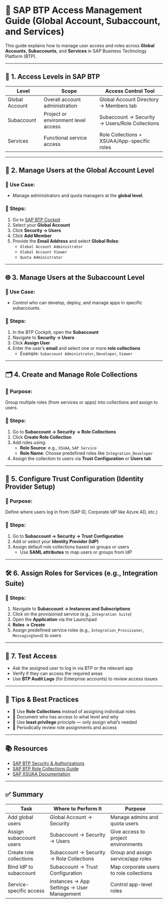 # 🔐 SAP BTP Access Management Guide (Global Account, Subaccount, and Services)

This guide explains how to manage user access and roles across **Global Accounts**, **Subaccounts**, and **Services** in SAP Business Technology Platform (BTP).

---

## 📁 1. Access Levels in SAP BTP

| Level            | Scope                              | Access Control Tool                        |
|------------------|-------------------------------------|---------------------------------------------|
| Global Account   | Overall account administration      | Global Account Directory → Members tab      |
| Subaccount       | Project or environment level access | Subaccount → Security → Users/Role Collections |
| Services         | Functional service access           | Role Collections + XSUAA/App-specific roles |

---

## 👤 2. Manage Users at the Global Account Level

### 🔸 Use Case:
- Manage administrators and quota managers at the **global level**.

### 🧭 Steps:
1. Go to [SAP BTP Cockpit](https://account.hana.ondemand.com)
2. Select your **Global Account**
3. Click **Security → Users**
4. Click **Add Member**
5. Provide the **Email Address** and select **Global Roles**:
   - `Global Account Administrator`
   - `Global Account Viewer`
   - `Quota Administrator`

---

## 🌐 3. Manage Users at the Subaccount Level

### 🔸 Use Case:
- Control who can develop, deploy, and manage apps in specific subaccounts.

### 🧭 Steps:
1. In the BTP Cockpit, open the **Subaccount**
2. Navigate to **Security → Users**
3. Click **Assign User**
4. Enter the user’s **email** and select one or more **role collections**
   - Example: `Subaccount Administrator`, `Developer`, `Viewer`

---

## 🗂 4. Create and Manage Role Collections

### 🔸 Purpose:
Group multiple roles (from services or apps) into collections and assign to users.

### 🧭 Steps:
1. Go to **Subaccount → Security → Role Collections**
2. Click **Create Role Collection**
3. Add roles using:
   - **Role Source**: e.g., `XSUAA`, `SAP Service`
   - **Role Name**: Choose predefined roles like `Integration_Developer`
4. Assign the collection to users via **Trust Configuration** or **Users tab**

---

## 🔗 5. Configure Trust Configuration (Identity Provider Setup)

### 🔸 Purpose:
Define where users log in from (SAP ID, Corporate IdP like Azure AD, etc.)

### 🧭 Steps:
1. Go to **Subaccount → Security → Trust Configuration**
2. Add or select your **Identity Provider (IdP)**
3. Assign default role collections based on groups or users
   - Use **SAML attributes** to map users or groups from IdP

---

## 🛠 6. Assign Roles for Services (e.g., Integration Suite)

### 🔸 Steps:
1. Navigate to **Subaccount → Instances and Subscriptions**
2. Click on the provisioned service (e.g., `Integration Suite`)
3. Open the **Application** via the Launchpad
4. **Roles → Create**
5. Assign predefined service roles (e.g., `Integration_Provisioner`, `MessagingSend`) to users

---

## 🧪 7. Test Access

- Ask the assigned user to log in via BTP or the relevant app
- Verify if they can access the required areas
- Use **BTP Audit Logs** (for Enterprise accounts) to review access issues

---

## 🧠 Tips & Best Practices

- 🔄 Use **Role Collections** instead of assigning individual roles
- 🧾 Document who has access to what level and why
- 🔐 Use **least privilege** principle — only assign what’s needed
- 🧪 Periodically review role assignments and access

---

## 📚 Resources

- [SAP BTP Security & Authorizations](https://help.sap.com/docs/btp/security)
- [SAP BTP Role Collections Guide](https://help.sap.com/docs/btp/role-collections)
- [SAP XSUAA Documentation](https://help.sap.com/docs/xsuaa)

---

## ✅ Summary

| Task                        | Where to Perform It               | Purpose                                  |
|-----------------------------|-----------------------------------|-------------------------------------------|
| Add global users            | Global Account → Security         | Manage admins and quota users             |
| Assign subaccount users     | Subaccount → Security → Users     | Give access to project environments       |
| Create role collections     | Subaccount → Security → Role Collections | Group and assign service/app roles   |
| Bind IdP to subaccount      | Subaccount → Trust Configuration  | Map corporate users to role collections   |
| Service-specific access     | Instances → App Settings → User Management | Control app-level roles            |
